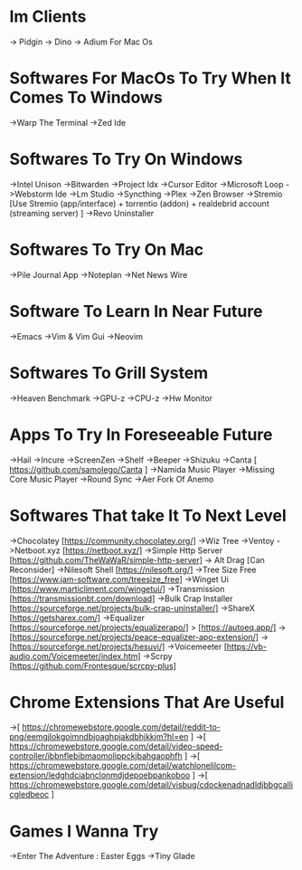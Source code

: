 
# Im Clients
-> Pidgin
-> Dino
-> Adium For Mac Os
# Softwares For MacOs To Try When It Comes To Windows
->Warp The Terminal
->Zed Ide
# Softwares To Try On Windows
->Intel Unison
->Bitwarden
->Project Idx
->Cursor Editor
->Microsoft Loop
->Webstorm Ide
->Lm Studio 
->Syncthing
->Plex
->Zen Browser
->Stremio [Use Stremio (app/interface) + torrentio (addon) + realdebrid account (streaming server) ]
->Revo Uninstaller
# Softwares To Try On Mac
->Pile Journal App
->Noteplan
->Net News Wire
# Software To Learn In Near Future
->Emacs
->Vim & Vim Gui
->Neovim
# Softwares To Grill System  
->Heaven Benchmark 
->GPU-z 
->CPU-z
->Hw Monitor 
# Apps To Try In Foreseeable Future
->Hail
->Incure
->ScreenZen
->Shelf
->Beeper
->Shizuku
->Canta [ https://github.com/samolego/Canta ]
->Namida Music Player 
->Missing Core Music Player
->Round Sync
->Aer Fork Of Anemo
# Softwares That take It To Next Level 
->Chocolatey [https://community.chocolatey.org/]
->Wiz Tree
->Ventoy 
->Netboot.xyz [https://netboot.xyz/]
->Simple Http Server [https://github.com/TheWaWaR/simple-http-server]
-> Alt Drag [Can Reconsider]
->Nilesoft Shell [https://nilesoft.org/]
->Tree Size Free [https://www.jam-software.com/treesize_free]
->Winget Ui [https://www.marticliment.com/wingetui/]
->Transmission [https://transmissionbt.com/download]
->Bulk Crap Installer [https://sourceforge.net/projects/bulk-crap-uninstaller/]
->ShareX [https://getsharex.com/]
->Equalizer [https://sourceforge.net/projects/equalizerapo/] > [https://autoeq.app/]
	-> [https://sourceforge.net/projects/peace-equalizer-apo-extension/]
	-> [https://sourceforge.net/projects/hesuvi/]
->Voicemeeter [https://vb-audio.com/Voicemeeter/index.htm]
->Scrpy [https://github.com/Frontesque/scrcpy-plus]
# Chrome Extensions That Are Useful
->[ https://chromewebstore.google.com/detail/reddit-to-png/eemgjlokgoimndbjoaghpjakdbhjkkjm?hl=en ]
->[ https://chromewebstore.google.com/detail/video-speed-controller/ibbnflebibmaomolippckjbahgaophfh ]
->[ https://chromewebstore.google.com/detail/watchlonelilcom-extension/ledghdciabnclonmdjdepoebpankoboo ]
->[ https://chromewebstore.google.com/detail/visbug/cdockenadnadldjbbgcallicgledbeoc ]
# Games I Wanna Try
->Enter The Adventure : Easter Eggs
->Tiny Glade
